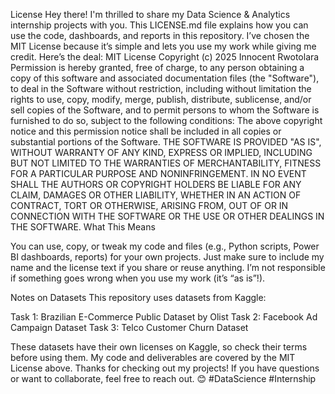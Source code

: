 License
Hey there! I'm thrilled to share my Data Science & Analytics internship projects with you. This LICENSE.md file explains how you can use the code, dashboards, and reports in this repository. I’ve chosen the MIT License because it’s simple and lets you use my work while giving me credit. Here’s the deal:
MIT License
Copyright (c) 2025 Innocent Rwotolara 
Permission is hereby granted, free of charge, to any person obtaining a copy of this software and associated documentation files (the "Software"), to deal in the Software without restriction, including without limitation the rights to use, copy, modify, merge, publish, distribute, sublicense, and/or sell copies of the Software, and to permit persons to whom the Software is furnished to do so, subject to the following conditions:
The above copyright notice and this permission notice shall be included in all copies or substantial portions of the Software.
THE SOFTWARE IS PROVIDED "AS IS", WITHOUT WARRANTY OF ANY KIND, EXPRESS OR IMPLIED, INCLUDING BUT NOT LIMITED TO THE WARRANTIES OF MERCHANTABILITY, FITNESS FOR A PARTICULAR PURPOSE AND NONINFRINGEMENT. IN NO EVENT SHALL THE AUTHORS OR COPYRIGHT HOLDERS BE LIABLE FOR ANY CLAIM, DAMAGES OR OTHER LIABILITY, WHETHER IN AN ACTION OF CONTRACT, TORT OR OTHERWISE, ARISING FROM, OUT OF OR IN CONNECTION WITH THE SOFTWARE OR THE USE OR OTHER DEALINGS IN THE SOFTWARE.
What This Means

You can use, copy, or tweak my code and files (e.g., Python scripts, Power BI dashboards, reports) for your own projects.
Just make sure to include my name and the license text if you share or reuse anything.
I’m not responsible if something goes wrong when you use my work (it’s “as is”!).

Notes on Datasets
This repository uses datasets from Kaggle:

Task 1: Brazilian E-Commerce Public Dataset by Olist
Task 2: Facebook Ad Campaign Dataset
Task 3: Telco Customer Churn Dataset

These datasets have their own licenses on Kaggle, so check their terms before using them. My code and deliverables are covered by the MIT License above.
Thanks for checking out my projects! If you have questions or want to collaborate, feel free to reach out. 😊
#DataScience #Internship
